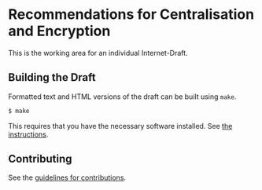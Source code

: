 # Recommendations for Centralisation and Encryption 

This is the working area for an individual Internet-Draft.


## Building the Draft

Formatted text and HTML versions of the draft can be built using `make`.

```sh
$ make
```

This requires that you have the necessary software installed.  See
[the instructions](https://github.com/martinthomson/i-d-template/blob/master/doc/SETUP.md).


## Contributing

See the
[guidelines for contributions](https://github.com/jariarkko/distributed-resolver-selection/blob/master/CONTRIBUTING.md).

